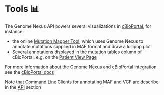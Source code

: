 # Tools 📊
The Genome Nexus API powers several visualizations in [cBioPortal](https://www.cbioportal.org), for instance:

- the online [Mutation Mapper Tool](https://www.cbioportal.org/mutation_mapper), which uses Genome Nexus to annotate mutations supplied in MAF format and draw a lollipop plot
- Several annotations displayed in the mutation tables column of cBioPortal, e.g. on the [Patient View Page](https://www.cbioportal.org/patient?studyId=lgg_ucsf_2014&caseId=P04)

For more information about the Genome Nexus and cBioPortal integration see the [cBioPortal docs](https://docs.cbioportal.org/2.1-deployment/architecture-overview#genome-nexus)

Note that Command Line Clients for annotating MAF and VCF are describe in the [API](API.md) section
